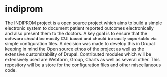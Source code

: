 # indiprom
The INDIPROM project is a open source project which aims to build a simple electronic system to document patient reported outcomes electronically and also present them to the doctors. A key goal is to ensure that the software should be mostly GUI based and should be easily exportable via simple configuration files. A decision was made to develop this in Drupal keeping in mind the Open source ethos of the project as well as the extensive customizability of Drupal. Contributed modules which will be extensively used are Webform, Group, Charts as well as several other. This repository will be a store for the configuration files and other miscellaneous code. 
